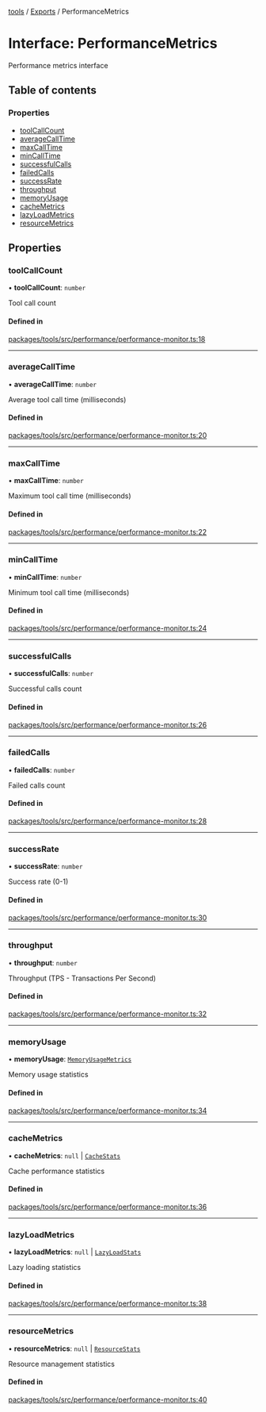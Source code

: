 <!-- 
 ⚠️  AUTO-GENERATED FILE - DO NOT EDIT MANUALLY
 This file is automatically generated by scripts/docs-generator.js
 To make changes, edit the source TypeScript files or update the generator script
-->

[tools](../../) / [Exports](../modules) / PerformanceMetrics

# Interface: PerformanceMetrics

Performance metrics interface

## Table of contents

### Properties

- [toolCallCount](PerformanceMetrics#toolcallcount)
- [averageCallTime](PerformanceMetrics#averagecalltime)
- [maxCallTime](PerformanceMetrics#maxcalltime)
- [minCallTime](PerformanceMetrics#mincalltime)
- [successfulCalls](PerformanceMetrics#successfulcalls)
- [failedCalls](PerformanceMetrics#failedcalls)
- [successRate](PerformanceMetrics#successrate)
- [throughput](PerformanceMetrics#throughput)
- [memoryUsage](PerformanceMetrics#memoryusage)
- [cacheMetrics](PerformanceMetrics#cachemetrics)
- [lazyLoadMetrics](PerformanceMetrics#lazyloadmetrics)
- [resourceMetrics](PerformanceMetrics#resourcemetrics)

## Properties

### toolCallCount

• **toolCallCount**: `number`

Tool call count

#### Defined in

[packages/tools/src/performance/performance-monitor.ts:18](https://github.com/woojubb/robota/blob/a3ab9410e815223c52230ddc246f82f91b3bd0b7/packages/tools/src/performance/performance-monitor.ts#L18)

___

### averageCallTime

• **averageCallTime**: `number`

Average tool call time (milliseconds)

#### Defined in

[packages/tools/src/performance/performance-monitor.ts:20](https://github.com/woojubb/robota/blob/a3ab9410e815223c52230ddc246f82f91b3bd0b7/packages/tools/src/performance/performance-monitor.ts#L20)

___

### maxCallTime

• **maxCallTime**: `number`

Maximum tool call time (milliseconds)

#### Defined in

[packages/tools/src/performance/performance-monitor.ts:22](https://github.com/woojubb/robota/blob/a3ab9410e815223c52230ddc246f82f91b3bd0b7/packages/tools/src/performance/performance-monitor.ts#L22)

___

### minCallTime

• **minCallTime**: `number`

Minimum tool call time (milliseconds)

#### Defined in

[packages/tools/src/performance/performance-monitor.ts:24](https://github.com/woojubb/robota/blob/a3ab9410e815223c52230ddc246f82f91b3bd0b7/packages/tools/src/performance/performance-monitor.ts#L24)

___

### successfulCalls

• **successfulCalls**: `number`

Successful calls count

#### Defined in

[packages/tools/src/performance/performance-monitor.ts:26](https://github.com/woojubb/robota/blob/a3ab9410e815223c52230ddc246f82f91b3bd0b7/packages/tools/src/performance/performance-monitor.ts#L26)

___

### failedCalls

• **failedCalls**: `number`

Failed calls count

#### Defined in

[packages/tools/src/performance/performance-monitor.ts:28](https://github.com/woojubb/robota/blob/a3ab9410e815223c52230ddc246f82f91b3bd0b7/packages/tools/src/performance/performance-monitor.ts#L28)

___

### successRate

• **successRate**: `number`

Success rate (0-1)

#### Defined in

[packages/tools/src/performance/performance-monitor.ts:30](https://github.com/woojubb/robota/blob/a3ab9410e815223c52230ddc246f82f91b3bd0b7/packages/tools/src/performance/performance-monitor.ts#L30)

___

### throughput

• **throughput**: `number`

Throughput (TPS - Transactions Per Second)

#### Defined in

[packages/tools/src/performance/performance-monitor.ts:32](https://github.com/woojubb/robota/blob/a3ab9410e815223c52230ddc246f82f91b3bd0b7/packages/tools/src/performance/performance-monitor.ts#L32)

___

### memoryUsage

• **memoryUsage**: [`MemoryUsageMetrics`](MemoryUsageMetrics)

Memory usage statistics

#### Defined in

[packages/tools/src/performance/performance-monitor.ts:34](https://github.com/woojubb/robota/blob/a3ab9410e815223c52230ddc246f82f91b3bd0b7/packages/tools/src/performance/performance-monitor.ts#L34)

___

### cacheMetrics

• **cacheMetrics**: ``null`` \| [`CacheStats`](CacheStats)

Cache performance statistics

#### Defined in

[packages/tools/src/performance/performance-monitor.ts:36](https://github.com/woojubb/robota/blob/a3ab9410e815223c52230ddc246f82f91b3bd0b7/packages/tools/src/performance/performance-monitor.ts#L36)

___

### lazyLoadMetrics

• **lazyLoadMetrics**: ``null`` \| [`LazyLoadStats`](LazyLoadStats)

Lazy loading statistics

#### Defined in

[packages/tools/src/performance/performance-monitor.ts:38](https://github.com/woojubb/robota/blob/a3ab9410e815223c52230ddc246f82f91b3bd0b7/packages/tools/src/performance/performance-monitor.ts#L38)

___

### resourceMetrics

• **resourceMetrics**: ``null`` \| [`ResourceStats`](ResourceStats)

Resource management statistics

#### Defined in

[packages/tools/src/performance/performance-monitor.ts:40](https://github.com/woojubb/robota/blob/a3ab9410e815223c52230ddc246f82f91b3bd0b7/packages/tools/src/performance/performance-monitor.ts#L40)
